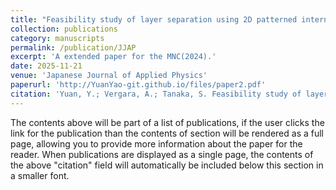 ```yaml
---
title: "Feasibility study of layer separation using 2D patterned internal laser damage in silicon"
collection: publications
category: manuscripts
permalink: /publication/JJAP
excerpt: 'A extended paper for the MNC(2024).'
date: 2025-11-21
venue: 'Japanese Journal of Applied Physics'
paperurl: 'http://YuanYao-git.github.io/files/paper2.pdf'
citation: 'Yuan, Y.; Vergara, A.; Tanaka, S. Feasibility study of layer separation using 2D patterned internal laser damage in silicon. Japanese Journal of Applied Physics'
---
```


The contents above will be part of a list of publications, if the user clicks the link for the publication than the contents of section will be rendered as a full page, allowing you to provide more information about the paper for the reader. When publications are displayed as a single page, the contents of the above "citation" field will automatically be included below this section in a smaller font.
